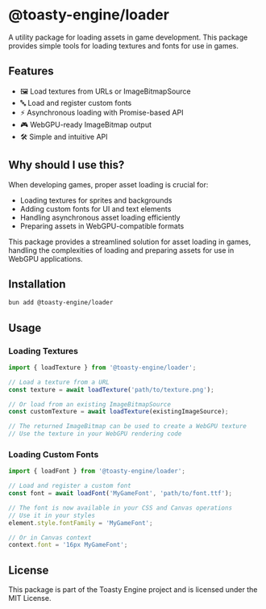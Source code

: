 # @toasty-engine/loader
    
<!-- automd:badges color="yellow" name="@toasty-engine/loader" license codecov no-npmDownloads -->
<!-- /automd -->

A utility package for loading assets in game development. This package provides simple tools for loading textures and fonts for use in games.

## Features

- 🖼️ Load textures from URLs or ImageBitmapSource
- 🔤 Load and register custom fonts
- ⚡ Asynchronous loading with Promise-based API
- 🎮 WebGPU-ready ImageBitmap output
- 🛠️ Simple and intuitive API

## Why should I use this?

When developing games, proper asset loading is crucial for:
- Loading textures for sprites and backgrounds
- Adding custom fonts for UI and text elements
- Handling asynchronous asset loading efficiently
- Preparing assets in WebGPU-compatible formats

This package provides a streamlined solution for asset loading in games, handling the complexities of loading and preparing assets for use in WebGPU applications.

## Installation

```sh
bun add @toasty-engine/loader
```

## Usage

### Loading Textures

```typescript
import { loadTexture } from '@toasty-engine/loader';

// Load a texture from a URL
const texture = await loadTexture('path/to/texture.png');

// Or load from an existing ImageBitmapSource
const customTexture = await loadTexture(existingImageSource);

// The returned ImageBitmap can be used to create a WebGPU texture
// Use the texture in your WebGPU rendering code
```

### Loading Custom Fonts

```typescript
import { loadFont } from '@toasty-engine/loader';

// Load and register a custom font
const font = await loadFont('MyGameFont', 'path/to/font.ttf');

// The font is now available in your CSS and Canvas operations
// Use it in your styles
element.style.fontFamily = 'MyGameFont';

// Or in Canvas context
context.font = '16px MyGameFont';
```

## License

This package is part of the Toasty Engine project and is licensed under the MIT License.

<!-- automd:contributors author="story75" -->
<!-- /automd -->

<!-- automd:with-automd -->
<!-- /automd -->
